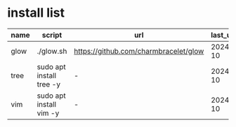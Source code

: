 # install list

|name|script|url|last_updated|
|----|------|---|------------|
| glow | ./glow.sh | https://github.com/charmbracelet/glow | 2024-04-10 |
| tree | sudo apt install tree -y | - | 2024-04-10 |
| vim  | sudo apt install vim -y | - | 2024-04-10 |
